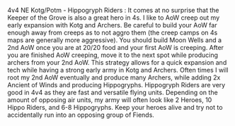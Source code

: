 4v4 NE Kotg/Potm - Hippogryph Riders :
It comes at no surprise that the Keeper of the Grove is also a great hero in 4s. I like to AoW creep out my early expansion with Kotg and Archers. Be careful to build your AoW far enough away from creeps as to not aggro them (the creep camps on 4s maps are generally more aggressive). You should build Moon Wells and a 2nd AoW once you are at 20/20 food and your first AoW is creeping. After you are finished AoW creeping, move it to the next spot while producing archers from your 2nd AoW. This strategy allows for a quick expansion and tech while having a strong early army in Kotg and Archers. Often times I will root my 2nd AoW eventually and produce many Archers, while adding 2x Ancient of Winds and producing Hippogryphs. Hippogryph Riders are very good in 4v4 as they are fast and versatile flying units. Depending on the amount of opposing air units, my army will often look like 2 Heroes, 10 Hippo Riders, and 6-8 Hippogryphs. Keep your heroes alive and try not to accidentally run into an opposing group of Fiends.